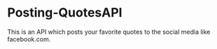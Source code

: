 # Posting-QuotesAPI
This is an API which posts your favorite quotes to the social media like facebook.com.
